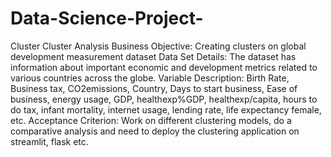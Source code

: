 # Data-Science-Project-
Cluster 
Cluster Analysis
Business Objective: Creating clusters on global development measurement dataset
Data Set Details:
The dataset has information about important economic and development metrics related to various countries across the globe.
Variable Description:
Birth Rate, Business tax, CO2emissions, Country, Days to start business, Ease of business, energy usage, GDP, healthexp%GDP, healthexp/capita, hours to do tax, infant mortality, internet usage, lending rate, life expectancy female, etc.
Acceptance Criterion: 
Work on different clustering models, do a comparative analysis and need to deploy the clustering application on streamlit, flask etc.
